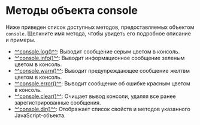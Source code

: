 # Методы объекта <b>сonsole</b>
Ниже приведен список доступных методов, предоставляемых объектом `console`. Щелкните имя метода, чтобы увидеть его подробное описание и примеры.

- [^^console.log()^^](log.md): Выводит сообщение серым цветом в консоль.
- [^^console.info()^^](info.md): Выводит информационное сообщение зеленым цветом в консоль.
- [^^console.warn()^^](warn.md): Выводит предупреждающее сообщение желтвм цветом в консоль.
- [^^console.error()^^](error.md): Выводит сообщение об ошибке красным цветом в консоль.
- [^^console.clear()^^](clear.md): Очищает вывод консоли, удаляя все ранее зарегистрированные сообщения.
- [^^console.dir()^^](dir.md): Отображает список свойств и методов указанного JavaScript-объекта.
